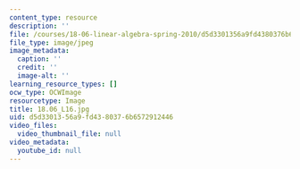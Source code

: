 ```yaml
---
content_type: resource
description: ''
file: /courses/18-06-linear-algebra-spring-2010/d5d3301356a9fd4380376b6572912446_18.06_L16.jpg
file_type: image/jpeg
image_metadata:
  caption: ''
  credit: ''
  image-alt: ''
learning_resource_types: []
ocw_type: OCWImage
resourcetype: Image
title: 18.06_L16.jpg
uid: d5d33013-56a9-fd43-8037-6b6572912446
video_files:
  video_thumbnail_file: null
video_metadata:
  youtube_id: null
---
```

